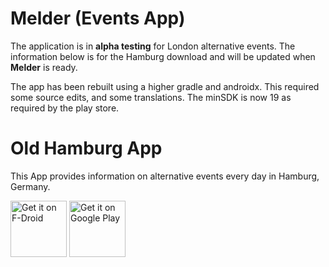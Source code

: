 Melder (Events App)
=

The application is in **alpha testing** for London alternative events.
The information below is for the Hamburg download and will be updated when **Melder**
is ready.

The app has been rebuilt using a higher gradle and androidx. This required some
source edits, and some translations. The minSDK is now 19 as required by the
play store.

Old Hamburg App
=

This App provides information on alternative events every day in Hamburg, Germany.

<a href="https://f-droid.org/repository/browse/?fdid=de.arnefeil.bewegungsmelder" target="_blank">
<img src="https://f-droid.org/badge/get-it-on.png" alt="Get it on F-Droid" height="90"/></a>
<a href="https://play.google.com/store/apps/details?id=de.arnefeil.bewegungsmelder&hl=fr" target="_blank">
<img src="https://play.google.com/intl/en_us/badges/images/generic/en-play-badge.png" alt="Get it on Google Play" height="90"/></a>
